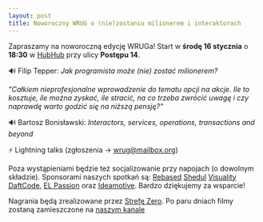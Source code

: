 ```yaml
---
layout: post
title: Noworoczny WRUG o (nie)zostaniu milionerem i interaktorach
---
```


Zapraszamy na noworoczną edycję WRUGa!
Start w **środę 16 stycznia** o **18:30** w [HubHub](https://www.hubhub.com/pl/warszawa-postepu14/) przy ulicy **Postępu 14**.

🔊 Filip Tepper: _Jak programista może (nie) zostać milionerem?_

_"Całkiem nieprofesjonalne wprowadzenie do tematu opcji na akcje.
Ile to kosztuje, ile można zyskać, ile stracić, na co trzeba zwrócić uwagę
i czy naprawdę warto godzić się na niższą pensję?"_

🔊 Bartosz Bonisławski: _Interactors, services, operations, transactions and beyond_

⚡ Lightning talks (zgłoszenia → <a href="mailto:wrug@mailbox.org">wrug@mailbox.org</a>)

Poza wystąpieniami będzie też socjalizowanie przy napojach (o dowolnym składzie).
Sponsorami naszych spotkań są:
[Rebased](https://rebased.pl/)
[Shedul](https://www.shedul.com/)
[Visuality](http://www.visuality.pl/)
[DaftCode](https://daftcode.pl/),
[EL Passion](https://www.elpassion.com/) oraz
[Ideamotive](https://ideamotive.co/).
Bardzo dziękujemy za wsparcie!

Nagrania będą zrealizowane przez [Strefę Zero](https://www.facebook.com/strefazero.media/).
Po paru dniach filmy zostaną zamieszczone na [naszym kanale](https://www.youtube.com/channel/UCfpVS9gIDwdJETGsBZSm5Xw)

